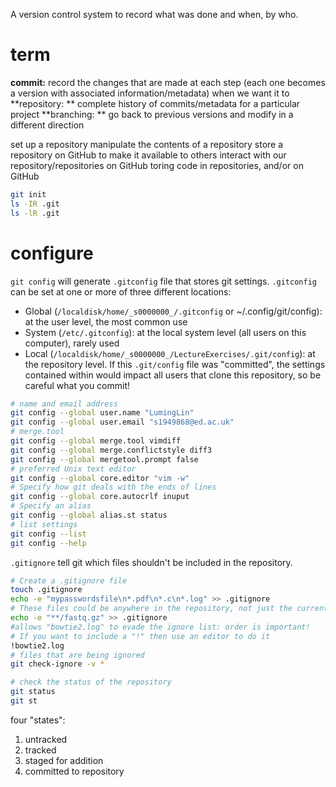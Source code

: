 A version control system to record what was done and when, by who.

# term
**commit:** record the changes that are made at each step (each one becomes a version with associated information/metadata) when we want it to
**repository: ** complete history of commits/metadata for a particular project
**branching: ** go back to previous versions and modify in a different direction



set up a repository
manipulate the contents of a repository
store a repository on GitHub to make it available to others
interact with our repository/repositories on GitHub
toring code in repositories, and/or on GitHub


```bash
git init
ls -IR .git
ls -lR .git
```
# configure
`git config` will generate `.gitconfig` file that stores git settings.
`.gitconfig` can be set at one or more of three different locations:
- Global (`/localdisk/home/_s0000000_/.gitconfig` or ~/.config/git/config): at the user level, the most common use
- System (`/etc/.gitconfig`): at the local system level (all users on this computer), rarely used
- Local (`/localdisk/home/_s0000000_/LectureExercises/.git/config`): at the repository level. If this `.git/config` file was "committed", the settings contained within would impact all users that clone this repository, so be careful what you commit!
```bash
# name and email address
git config --global user.name "LumingLin"
git config --global user.email "s1949868@ed.ac.uk"
# merge.tool
git config --global merge.tool vimdiff
git config --global merge.conflictstyle diff3
git config --global mergetool.prompt false
# preferred Unix text editor
git config --global core.editor "vim -w"
# Specify how git deals with the ends of lines
git config --global core.autocrlf inuput
# Specify an alias
git config --global alias.st status
# list settings
git config --list
git config --help
```
`.gitignore` tell git which files  shouldn't  be included in the repository.  
```bash
# Create a .gitignore file
touch .gitignore
echo -e "mypasswordsfile\n*.pdf\n*.c\n*.log" >> .gitignore
# These files could be anywhere in the repository, not just the current directory
echo -e "**/fastq.gz" >> .gitignore
#allows "bowtie2.log" to evade the ignore list: order is important!
# If you want to include a "!" then use an editor to do it
!bowtie2.log
# files that are being ignored
git check-ignore -v *
```
```bash
# check the status of the repository
git status
git st
```
four "states":

1.  untracked
2.  tracked
3.  staged for addition
4.  committed to repository
<!--stackedit_data:
eyJoaXN0b3J5IjpbMjE3MjMzMTI4LDEzNjkwOTgwMDUsMTkwOT
YxNDY2MSwyMDYyMDA4ODY0LC0xNDkxNDAxODQwLDIwMzI2Njk2
NzcsOTYzODY4OTkzLDEzODM3MDEyNjAsLTEzNjYxNjE0NTEsLT
U4Mzk4NzAzMiwtMTkxNDAxMDE3MCwxNzY0MjAzNzUsLTczNjQy
MTIzOCwtMTA3MjgxMDk2MiwyMTIxNTM1MDIyLDEyMTQzNDIzNz
EsLTEzMzk4MzcyNTYsLTU1MTIwMDAxLC0yMDExOTU0NDAwLDE4
MTE4OTE1OV19
-->